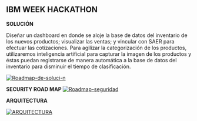 ## IBM WEEK HACKATHON

**SOLUCIÓN**

Diseñar un dashboard en donde se aloje la base de datos del inventario de los nuevos productos; visualizar las ventas; y vincular con SAER para efectuar las cotizaciones. Para agilizar la categorización de los productos, utilizaremos inteligencia artificial para capturar la imagen de los productos y éstas puedan registrarse de manera automática a la base de datos del inventario para disminuir el tiempo de clasificación.

<a href="https://ibb.co/zffDHHM"><img src="https://i.ibb.co/Hgg3ppS/Roadmap-de-soluci-n.png" alt="Roadmap-de-soluci-n" border="0"></a>

**SECURITY ROAD MAP**
<a href="https://ibb.co/gZxWxXz"><img src="https://i.ibb.co/k2tDtrQ/Roadmap-seguridad.png" alt="Roadmap-seguridad" border="0"></a>

**ARQUITECTURA**

<a href="https://ibb.co/7Cgtkf5"><img src="https://i.ibb.co/jfVkJN2/ARQUITECTURA.jpg" alt="ARQUITECTURA" border="0"></a>
